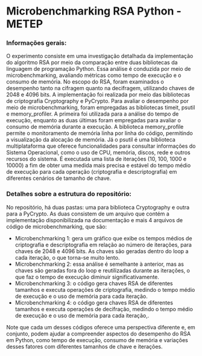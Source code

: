 # Microbenchmarking RSA Python - METEP

### Informações gerais:

O experimento consiste em uma investigação detalhada da implementação do algoritmo RSA por meio da comparação entre duas bibliotecas da linguagem de programação Python. Essa análise é conduzida por meio de microbenchmarking, avaliando métricas como tempo de execução e o consumo de memória.
No escopo do RSA, foram examinados o desempenho tanto na cifragem quanto na decifragem, utilizando chaves de 2048 e 4096 bits. A implementação foi realizada por meio das bibliotecas de criptografia Cryptography e PyCrypto.
Para avaliar o desempenho por meio de microbenchmarking, foram empregadas as bibliotecas timeit, psutil e memory_profiler. A primeira foi utilizada para a análise do tempo de execução, enquanto as duas últimas foram empregadas para avaliar o consumo de memória durante a execução.
A biblioteca memory_profile permite o monitoramento de memória linha por linha do código, permitindo a visualização da alocação de memória. Já o psutil é uma biblioteca multiplataforma que oferece funcionalidades para consultar informações do Sistema Operacional, como o uso de CPU, memória, discos, rede e outros recursos do sistema.
É executada uma lista de iterações (10, 100, 1000 e 10000) a fim de obter uma medida mais precisa e estável do tempo médio de execução para cada operação (criptografia e descriptografia) em diferentes cenários de tamanho de chave.

### Detalhes sobre a estrutura do repositório:

No repositório, há duas pastas: uma para biblioteca Cryptography e outra para a PyCrypto. As duas consistem de um arquivo que contém a implementação disponibilizada na documentação e mais 4 arquivos de código de microbenchmarking, que são:

* Microbenchmarking 1: gera um gráfico que exibe os tempos médios de criptografia e descriptografia em relação ao número de iterações, para chaves de 2048 e 4096 bits. As chaves são geradas dentro do loop a cada iteração, o que torna-se muito lento.
* Microbenchmarking 2: essa análise é semelhante à anterior, mas as chaves são geradas fora do loop e reutilizadas durante as iterações, o que faz o tempo de execução diminuir significativamente.
* Microbenchmarking 3: o código gera chaves RSA de diferentes tamanhos e executa operações de criptografia, medindo o tempo médio de execução e o uso de memória para cada iteração.
* Microbenchmarking 4: o código gera chaves RSA de diferentes tamanhos e executa operações de decifração, medindo o tempo médio de execução e o uso de memória para cada iteração,.

Note que cada um desses códigos oferece uma perspectiva diferente e, em conjunto, podem ajudar a compreender aspectos do desempenho do RSA em Python, como tempo de execução, consumo de memória e variações desses fatores com diferentes tamanhos de chave e iterações.
